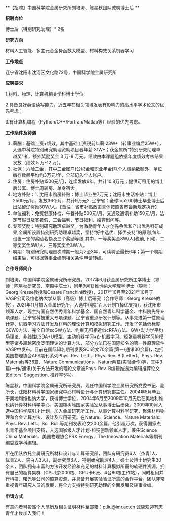 **【招聘】中国科学院金属研究所刘培涛、陈星秋团队诚聘博士后  ** 

 

**招聘岗位**

博士后（特别研究助理）* 2名

 

**研究方向**

材料人工智能、多主元合金势函数大模型、材料构效关系机器学习

 

**工作地点**

辽宁省沈阳市沈河区文化路72号，中国科学院金属研究所

 

**应聘要求**

1.材料、物理、计算机相关学科博士学位;

2.具备良好英语读写能力，近五年在相关领域发表有影响力的高水平学术论文的优先考虑；

3.有计算机编程（Python/C++/Fortran/Matlab等）经验的优先考虑。

 

**工作条件及待遇**

1. 薪酬：基础工资+绩效。其中基础工资税前年薪 23W+（转事业编后25W+），入选中科院特别研究助理资助项目者年薪 31W+；获金属所“特别研究助理卓越奖”者，额外奖励奖金 3 万-8 万元。绩效由本课题组依据年度绩效考核结果发放（绩效 5 万-12 万）。
2. 社保：六险二金，其中二金账户(公积金和职业年金)除个人缴纳数额外，单位缴存数额平均约3万元/年，全部记入个人账户。
3. 住房：住房补贴1500元/月，连续发放6年，共计10.8万元；提供可租用的博士后公寓、博士周转房、单身宿舍。
4. 地方补贴：1. 沈阳市购房补贴：博士毕业生7万元；沈阳市生活补贴：博士2500元/月，发放36个月，共计9万元2. 辽宁省：全球top200博士毕业博士后出站留辽奖励30W/人。【备注：省市补贴政策具体按照省市最新规定执行】
5. 单位福利：免费健康体检、午餐补贴500元/月、交通及通讯补助150元/月、法定节假日及寒暑假、工会福利、节日福利、婚育慰问等。
6. 专项奖励：特别研究助理卓越奖。为激励青年人才创先争优和产出优秀科研成果,金属所设置特别研究助理卓越奖，坚持“好中选优、择优支持”的原则,每年设置一定的奖励名额及三个奖励等级,其中，一等奖奖金8W/人(税前,下同)、二等奖奖金5W/人、三等奖奖金3W/人。
7. 聘期：特别研究助理首次聘期一般为2至3年，可续聘至最长6年；第一个聘期结束后，可根据转事业编制相关条件申请转编。

 

**合作导师简介**

刘培涛，中国科学院金属研究所研究员。2017年6月获金属研究所工学博士（导师：陈星秋研究员、李殿中院士），同年9月获维也纳大学理学博士（导师：Georg Kresse教授和Cesare Franchini教授），2017年10月至2021年10月于VASP公司及维也纳大学从事（高级）博士后研究（合作导师：Georg Kresse教授），2021年11月加入金属研究所，入选中科院“百人计划”(择优支持)，获沈阳市领军人才，现主持国自然优秀青年科学基金、国自然青年科学基金、中科院先导专项课题、辽宁省科技重大专项课题、辽宁省重点研发计划等。从事先进第一性原理计算、机器学习方法开发及材料的理论计算和模拟研究工作。开发了包括低标度G0W0方法、完全自洽scGW方法、约束无归相近似cRPA方法、GW+动力学平均场理论、非线性LSDA+U模型、主动机器学习+Δ-机器学习、矩张量机器学习势模型等诸多超越密度泛函理论的计算方法，部分方法已在国际知名的第一性原理软件VASP中发布。目前在国际知名期刊发表SCI论文70余篇(第一/通讯30余篇)，包括美国物理协会APS期刊系列Phys. Rev. Lett.、Phys. Rev. B (Letter)、Phys. Rev. Materials等36篇、Nature Communications、Nature两篇(实验合作)等，其中3篇(一作/通讯)关于方法开发的理论文章被Phys. Rev. B编辑推选为编辑推荐论文(Editors’ Suggestion, 推荐率5%)。

 

陈星秋，中国科学院金属研究所研究员。现任中国科学院金属研究所党委书记、副所长，沈阳材料科学国家研究中心材料设计与计算研究部主任。2004年5月毕业于奥地利维也纳大学，获得博士学位，2004年6月至2009年10月先后在奥地利维也纳计算材料科学中心、美国橡树岭国家实验室从事博士后研究。2009年10月入选中国科学院引才计划，加入金属研究所工作。从事计算材料学研究，聚焦材料物理和合金计算方法、设计及应用研究。在Nature、Science、Nature Materials、Phys. Rev. Lett.、Sci. Bull.等期刊发表论文200余篇，他引超万次。获得国家杰出青年基金项目支持，入选国家级人才计划-科技创新领军人才。兼任Science China Materials、美国物理协会PRX Energy、The Innovation Materials等期刊编委或学科编辑。

 

所在团队依托金属研究所材料设计与计算研究部，团队有研究员6人（杰青1人、优青2人、院百人3人），副研究员3人、特别研究助理4人，硕士及博士研究生30余人，团队拥有丰富的方法开发经验和充足的材料计算模拟所需的软硬件资源，拥有自己的超算集群（CPU超2000核、GPU卡6张、4台80核工作站），同时租用并行科技、曙光等公司的超算资源，并具备开展实验验证所需的合作平台。团队非常重视青年研究人员的发展，将全力支持特别研究助理的全面发展及转事业编。

 

**申请方式**

有意向者可投递个人简历及相关证明材料至邮箱：ptliu@imr.ac.cn  诚挚欢迎有志青年才俊加入我们！